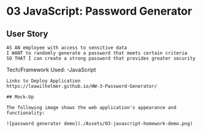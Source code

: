 # 03 JavaScript: Password Generator

## User Story

```
AS AN employee with access to sensitive data
I WANT to randomly generate a password that meets certain criteria
SO THAT I can create a strong password that provides greater security
```
Tech/Framework Used:
-JavaScript
```
Links to Deploy Application
https://leawilhelmer.github.io/HW-3-Password-Generator/

## Mock-Up

The following image shows the web application's appearance and functionality:

![password generator demo](./Assets/03-javascript-homework-demo.png)

